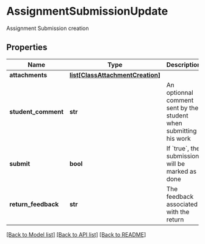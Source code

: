 # AssignmentSubmissionUpdate

Assignment Submission creation
## Properties
Name | Type | Description | Notes
------------ | ------------- | ------------- | -------------
**attachments** | [**list[ClassAttachmentCreation]**](ClassAttachmentCreation.md) |  | [optional] 
**student_comment** | **str** | An optionnal comment sent by the student when submitting his work  | [optional] 
**submit** | **bool** | If &#x60;true&#x60;, the submission will be marked as done | [optional] 
**return_feedback** | **str** | The feedback associated with the return | [optional] 

[[Back to Model list]](../README.md#documentation-for-models) [[Back to API list]](../README.md#documentation-for-api-endpoints) [[Back to README]](../README.md)


